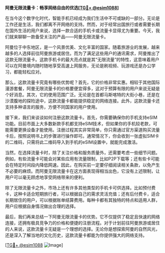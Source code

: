 **阿曼无限流量卡：畅享网络自由的优选[[TG💪+ @esim1088](https://t.me/s/esim1088)]**

在当今这个数字化时代，智能手机已经成为我们生活中不可或缺的一部分。无论是工作还是生活，我们都离不开网络的支持。然而，对于经常出国旅行或者需要长期在国外生活的用户来说，选择一款合适的手机卡或流量卡显得尤为重要。今天，我们就来聊聊一款备受关注的产品——阿曼无限流量卡。

阿曼位于中东地区，是一个风景优美、文化丰富的国家。随着旅游业的发展，越来越多的人选择前往阿曼旅游或居住。而为了满足这些用户的通讯需求，阿曼推出了这款无限流量卡。这款手机卡的最大亮点就是其“无限流量”的特性，这意味着用户可以在阿曼境内随时随地享受高速上网服务，无论是刷视频、玩游戏还是办公学习，都能轻松应对。

那么，这款流量卡究竟有哪些优势呢？首先，它的价格非常实惠。相较于其他国际漫游套餐，阿曼无限流量卡的价格要便宜得多，这对于预算有限的用户来说无疑是个好消息。其次，它的使用范围广泛。无论是在首都马斯喀特的大街小巷，还是在沙漠腹地的探险途中，这款流量卡都能提供稳定的网络连接。此外，这款流量卡还支持多种语言的服务，方便不同国家的用户使用。

接下来，我们来谈谈如何注册这款流量卡。首先，你需要确保你的手机支持eSIM功能。目前市面上大多数新款手机都支持eSIM技术，但如果你的手机较老款，可能需要更换设备才能使用。注册过程其实非常简单，你只需通过官方渠道购买流量卡后，按照说明书上的步骤进行操作即可。通常情况下，你会收到一张虚拟SIM卡的二维码，只需将此二维码导入到手机的eSIM设置中，就能完成激活。

当然，在选择流量卡时，除了关注价格和服务质量外，还需要考虑一些细节问题。例如，有些流量卡可能会对某些应用有流量限制，比如P2P下载等；还有些卡可能会在特定时间段内降低网速。因此，在购买前一定要仔细阅读相关条款，以免产生不必要的麻烦。而阿曼无限流量卡在这方面表现得相当出色，它没有上述限制，让用户可以毫无顾虑地享受网络带来的便利。

除了无限流量卡之外，市场上还有许多其他类型的手机卡可供选择。比如预付费卡，这种卡适合短期旅行者，可以根据自己的需求灵活充值；还有后付费卡，适合长期居住的用户，可以根据账单结算费用。每种卡都有其独特的特点和适用人群，用户应根据自身情况做出合理的选择。

最后，我们再来总结一下阿曼无限流量卡的优势。它不仅提供了稳定且快速的网络连接，还拥有极具竞争力的价格和便捷的注册流程。对于计划前往阿曼旅游或居住的人来说，这款流量卡无疑是一个理想的选择。无论你是想探索阿曼的自然风光，还是深入了解当地的文化历史，这款流量卡都能为你提供强大的网络支持。

[[TG💪+ @esim1088](https://t.me/s/esim1088) ![Image](https://i.postimg.cc/4NQfJmqS/Snipaste-2025-05-13-00-14-12.png)]